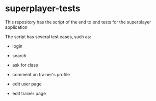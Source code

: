 # superplayer-tests


This repository has the script of the end to end tests for the superplayer application

The script has several test cases, such as:

- login

- search

- ask for class

- comment on trainer's profile

- edit user page

- edit trainer page
